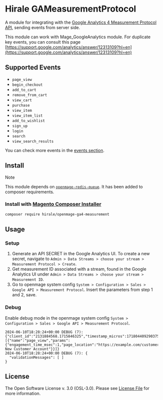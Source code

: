 # Hirale GAMeasurementProtocol

A module for integrating with the [Google Analytics 4 Measurement Protocol API](https://developers.google.com/analytics/devguides/collection/protocol/ga4/reference?client_type=gtag#overview), sending events from server side.

This module can work with Mage_GoogleAnalytics module. 
For duplicate key events, you can consult this page [https://support.google.com/analytics/answer/12313109?hl=en](https://support.google.com/analytics/answer/12313109?hl=en)

## Supported Events

 - `page_view`
 - `begin_checkout`
 - `add_to_cart`
 - `remove_from_cart`
 - `view_cart`
 - `purchase`
 - `view_item`
 - `view_item_list`
 - `add_to_wishlist`
 - `sign_up`
 - `login`
 - `search`
 - `view_search_results`

You can check more events in the [events section](https://developers.google.com/analytics/devguides/collection/protocol/ga4/reference/events).

## Install

> [!NOTE]
> This module depends on [`openmage-redis-queue`](https://github.com/hirale/openmage-redis-queue). It has been added to composer requirements.

### Install with [Magento Composer Installer](https://github.com/Cotya/magento-composer-installer)

```bash
composer require hirale/openmage-ga4-measurement
```

## Usage

### Setup

1. Generate an API SECRET in the Google Analytics UI. To create a new secret, navigate to `Admin > Data Streams > choose your stream > Measurement Protocol > Create`.
2. Get measurement ID associated with a stream, found in the Google Analytics UI under `Admin > Data Streams > choose your stream > Measurement ID`.
3. Go to openmage system config `System > Configuration > Sales > Google API > Measurement Protocol`. Insert the parameters from step 1 and 2, save.


### Debug

Enable debug mode in the openmage system config `System > Configuration > Sales > Google API > Measurement Protocol`.

```log
2024-06-10T18:28:24+00:00 DEBUG (7): {"client_id":"2131884568.1715846325","timestamp_micros":1718044092903759,"non_personalized_ads":false,"user_id":"140","events":[{"name":"page_view","params":{"engagement_time_msec":1,"page_location":"https://example.com/customer/account/index/","page_title":"Create New Customer Account"}}]}
2024-06-10T18:28:24+00:00 DEBUG (7): {
  "validationMessages": [ ]
}
```

## License

The Open Software License v. 3.0 (OSL-3.0). Please see [License File](LICENSE.md) for more information.

